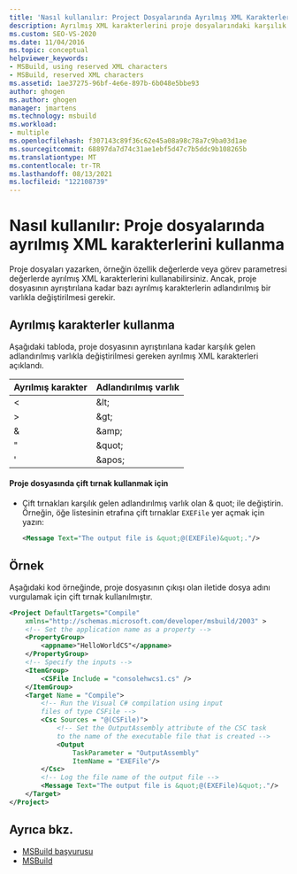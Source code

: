 ```yaml
---
title: 'Nasıl kullanılır: Project Dosyalarında Ayrılmış XML Karakterlerini | Microsoft Docs'
description: Ayrılmış XML karakterlerini proje dosyalarındaki karşılık gelen adlandırılmış varlıklarla MSBuild öğrenin.
ms.custom: SEO-VS-2020
ms.date: 11/04/2016
ms.topic: conceptual
helpviewer_keywords:
- MSBuild, using reserved XML characters
- MSBuild, reserved XML characters
ms.assetid: 1ae37275-96bf-4e6e-897b-6b048e5bbe93
author: ghogen
ms.author: ghogen
manager: jmartens
ms.technology: msbuild
ms.workload:
- multiple
ms.openlocfilehash: f307143c89f36c62e45a08a98c78a7c9ba03d1ae
ms.sourcegitcommit: 68897da7d74c31ae1ebf5d47c7b5ddc9b108265b
ms.translationtype: MT
ms.contentlocale: tr-TR
ms.lasthandoff: 08/13/2021
ms.locfileid: "122108739"
---
```

# <a name="how-to-use-reserved-xml-characters-in-project-files"></a>Nasıl kullanılır: Proje dosyalarında ayrılmış XML karakterlerini kullanma

Proje dosyaları yazarken, örneğin özellik değerlerde veya görev parametresi değerlerde ayrılmış XML karakterlerini kullanabilirsiniz. Ancak, proje dosyasının ayrıştırılana kadar bazı ayrılmış karakterlerin adlandırılmış bir varlıkla değiştirilmesi gerekir.

## <a name="use-reserved-characters"></a>Ayrılmış karakterler kullanma

 Aşağıdaki tabloda, proje dosyasının ayrıştırılana kadar karşılık gelen adlandırılmış varlıkla değiştirilmesi gereken ayrılmış XML karakterleri açıklandı.

|Ayrılmış karakter|Adlandırılmış varlık|
|------------------------|------------------|
|\<|&amp;lt;|
|>|&amp;gt;|
|&|&amp;amp;|
|"|&amp;quot;|
|'|&amp;apos;|

#### <a name="to-use-double-quotes-in-a-project-file"></a>Proje dosyasında çift tırnak kullanmak için

- Çift tırnakları karşılık gelen adlandırılmış varlık olan &amp; quot; ile değiştirin. Örneğin, öğe listesinin etrafına çift tırnaklar `EXEFile` yer açmak için yazın:

    ```xml
    <Message Text="The output file is &quot;@(EXEFile)&quot;."/>
    ```

## <a name="example"></a>Örnek

 Aşağıdaki kod örneğinde, proje dosyasının çıkışı olan iletide dosya adını vurgulamak için çift tırnak kullanılmıştır.

```xml
<Project DefaultTargets="Compile"
    xmlns="http://schemas.microsoft.com/developer/msbuild/2003" >
    <!-- Set the application name as a property -->
    <PropertyGroup>
        <appname>"HelloWorldCS"</appname>
    </PropertyGroup>
    <!-- Specify the inputs -->
    <ItemGroup>
        <CSFile Include = "consolehwcs1.cs" />
    </ItemGroup>
    <Target Name = "Compile">
        <!-- Run the Visual C# compilation using input
        files of type CSFile -->
        <Csc Sources = "@(CSFile)">
            <!-- Set the OutputAssembly attribute of the CSC task
            to the name of the executable file that is created -->
            <Output
                TaskParameter = "OutputAssembly"
                ItemName = "EXEFile"/>
        </Csc>
        <!-- Log the file name of the output file -->
        <Message Text="The output file is &quot;@(EXEFile)&quot;."/>
    </Target>
</Project>
```

## <a name="see-also"></a>Ayrıca bkz.

- [MSBuild başvurusu](../msbuild/msbuild-reference.md)
- [MSBuild](../msbuild/msbuild.md)
